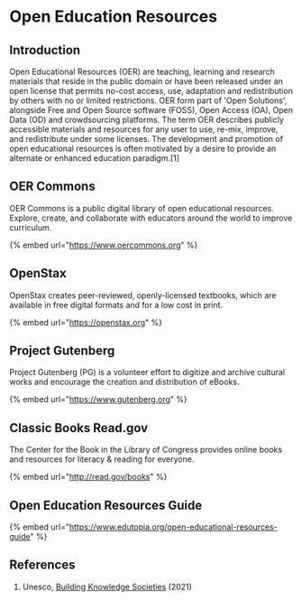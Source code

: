 # Open Education Resources

## Introduction

Open Educational Resources (OER) are teaching, learning and research materials that reside in the public domain or have been released under an open license that permits no-cost access, use, adaptation and redistribution by others with no or limited restrictions. OER form part of 'Open Solutions', alongside Free and Open Source software (FOSS), Open Access (OA), Open Data (OD) and crowdsourcing platforms. The term OER describes publicly accessible materials and resources for any user to use, re-mix, improve, and redistribute under some licenses. The development and promotion of open educational resources is often motivated by a desire to provide an alternate or enhanced education paradigm.\[1]

## OER Commons

OER Commons is a public digital library of open educational resources. Explore, create, and collaborate with educators around the world to improve curriculum.

{% embed url="https://www.oercommons.org" %}

## OpenStax

OpenStax creates peer-reviewed, openly-licensed textbooks, which are available in free digital formats and for a low cost in print.

{% embed url="https://openstax.org" %}

## Project Gutenberg

Project Gutenberg (PG) is a volunteer effort to digitize and archive cultural works and encourage the creation and distribution of eBooks.

{% embed url="https://www.gutenberg.org" %}

## Classic Books Read.gov

The Center for the Book in the Library of Congress provides online books and resources for literacy & reading for everyone.

{% embed url="http://read.gov/books" %}

## Open Education Resources Guide

{% embed url="https://www.edutopia.org/open-educational-resources-guide" %}

## References

1. Unesco, [Building Knowledge Societies](https://en.unesco.org/themes/building-knowledge-societies/oer) (2021)&#x20;
